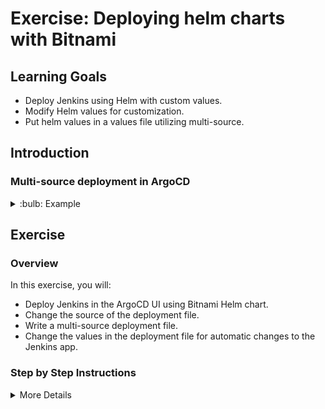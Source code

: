 # Exercise: Deploying helm charts with Bitnami

## Learning Goals

- Deploy Jenkins using Helm with custom values.
- Modify Helm values for customization.
- Put helm values in a values file utilizing multi-source.

## Introduction

### Multi-source deployment in ArgoCD

<details>
<summary>:bulb: Example</summary>

```yaml

apiVersion: argoproj.io/v1alpha1
kind: Application
metadata:
  name: student-0-jenkins
  namespace: argocd
spec:
  # Reference to the project name.
  project: default

  # Define the destination cluster for this application.
  destination:
    # The namespace the application should be deployed to.
    namespace: student-X
    # Specify the name of the destination cluster, either name or server url.
    name: in-cluster

  # Define the synchronization policy for the Application.
  syncPolicy:
    automated: {}

  # Define where the application will fetch its source from.
  sources:
    # Specify the repository URL for the Helm chart.
    - repoURL: 'https://charts.bitnami.com/bitnami'
      # Specify the target revision of the helm repository.
      targetRevision: 12.4.0
      # Specify the name of the Helm chart as "Jenkins".
      chart: jenkins
      helm:
        # Reference the values file for the Helm chart in another repository.
        valueFiles:
          # Include a values file from a location specified by a variable "$values".
          - $values/jenkins/values.yaml

      # Specify the second source; URL for the Git repository.
    - repoURL: 'https://github.com/<YOUR GIT REPO>/argocd-katas'
      # Specify the branch of the Git repository.
      targetRevision: main
      # name this source "values" for reference in the above source.
      ref: values

```
</details>

## Exercise

### Overview

In this exercise, you will:

- Deploy Jenkins in the ArgoCD UI using Bitnami Helm chart.
- Change the source of the deployment file.
- Write a multi-source deployment file.
- Change the values in the deployment file for automatic changes to the Jenkins app.


### Step by Step Instructions

<details>
<summary>More Details</summary>

### Tasks

**Deploying Jenkins with Bitnami Helm**
- Look into the repository site to see that a repository called `bitnami` with the URL `https://charts.bitnami.com/bitnami` is there.
- Click on `Applications` in the navigation bar.
- Click on `New App` to create a new application.
- Fill in the following details:
  - **Application Name**: `<your name>-jenkins`
  - **Project Name**: `default`
  - **Sync Policy**: `Automatic`
  - **Repository Type**: `Helm`
  - **Repository URL**: https://charts.bitnami.com/bitnami (or select from the dropdown)
  - **Chart**: `Jenkins`
  - **Version**: `12.4.0`
  - **Cluster**: `in-cluster` or `https://kubernetes.default.svc`
  - **Namespace**: `<your namespace>`

Under the helm parameters, you can see that there are a lot of parameters that can be customized. We will be customizing one of them.

![alt](img/jenkins-values.png)

- Find `service.type` and change it to `NodePort`.
- Find `persistence.enabled` and change it to `false`.
- Find `jenkinsPassword` and change it to `student`.
- Click on `Create`.

- Click on the application to see the details.
- Find the nodeport by clicking on the `studentx-jenkins` service.
- Access the Jenkins site by going to `http://<node-ip>:<nodeport>`. You can find the external node IP by running `kubectl get nodes -o wide`.

**Customizing the Jenkins deployment with a values file**
We will change the values of the Jenkins deployment by using a values file. This is useful when you want to keep your values in a separate file and not in the ArgoCD UI.

- Look at the `values.yaml` file in the `jenkins` directory. You can see that the `service.type` is set to `NodePort`, and two other values.
- Now find the manifest in the ArgoCD UI by clicking on `app details`.
- Change your manifest in ArgoCD in to use the `values.yaml` file by changing `source` to `sources` like the following:

``` yaml
project: default
destination:
  namespace: student-X
  name: in-cluster
syncPolicy:
  automated: {}
sources:
  - repoURL: 'https://charts.bitnami.com/bitnami'
    targetRevision: 12.4.0
    helm:
      valueFiles:
        - $values/jenkins/values.yaml
    chart: jenkins
  - repoURL: 'https://github.com/<YOUR GIT REPO>/argocd-katas'
    targetRevision: main
    ref: values
```
💡 Remember to add your own repo to the file as well, as seen on the bottom. Pay attention to formatting.

- Click save.

> :bulb: Argo UI may break when you click save. This is because the multi source feature is still in beta. If this happens, you can just refresh the page and it should be fine.

![Jenkins sync problems](img/jenkins-app-sync-problem.png)

> :bulb: It might also be that the application has a hard time syncing the new pod. You can try to delete the replica set and see if it works. If not, you can delete the application and try again.


- Try to change something in the `values.yaml` file, push it up, and see that the application is synced automatically. If you lack inspiration, you can change the `service.type` to `ClusterIP` and see that the service is now a ClusterIP service.

</details>

